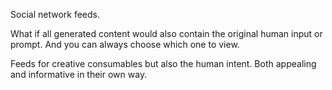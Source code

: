 Social network feeds. 

What if all generated content would also contain the original human input or prompt. And you can always choose which one to view. 

Feeds for creative consumables but also the human intent. Both appealing and informative in their own way. 